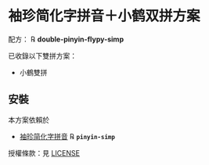 # 袖珍简化字拼音＋小鹤双拼方案

配方： ℞ **double-pinyin-flypy-simp**

已收錄以下雙拼方案：

  - 小鶴雙拼

## 安裝

本方案依賴於

  - [袖珍简化字拼音](https://github.com/rime/rime-pinyin-simp) ℞ **`pinyin-simp`**

授權條款：見 [LICENSE](LICENSE)
